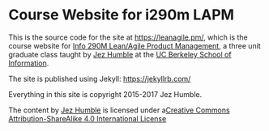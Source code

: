 # Course Website for i290m LAPM

This is the source code for the site at https://leanagile.pm/, which is the course website for [Info 290M Lean/Agile Product Management](http://www.ischool.berkeley.edu/courses/i290m-lapm), a three unit graduate class taught by [Jez Humble](https://continuousdelivery.com/about/talks/) at the [UC Berkeley School of Information](http://www.ischool.berkeley.edu).

The site is published using Jekyll: https://jekyllrb.com/

Everything in this site is copyright 2015-2017 Jez Humble.

The content by [Jez Humble](https://continuousdelivery.com/about/talks/) is licensed under a[Creative Commons Attribution-ShareAlike 4.0 International License](http://creativecommons.org/licenses/by-sa/4.0/)
